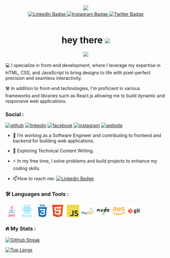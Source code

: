  <div id="header" align="center">
  <img src="https://media.giphy.com/media/M9gbBd9nbDrOTu1Mqx/giphy.gif" width="100"/>
</div>
<div id="badges" align = "center">
  <a href="https://www.linkedin.com/in/samuel-mwangi-scrip/">
    <img src="https://img.shields.io/badge/LinkedIn-blue?style=for-the-badge&logo=linkedin&logoColor=white" alt="LinkedIn Badge"/>
  </a>
  <a href="https://www.instagram.com/west_salvadox/">
    <img src="https://img.shields.io/badge/Instagram-gold?style=for-the-badge&logo=instagram&logoColor=white" alt="Instagram Badge"/>
  </a>
  <a href="your-twitter-URL">
    <img src="https://img.shields.io/badge/Twitter-blue?style=for-the-badge&logo=twitter&logoColor=white" alt="Twitter Badge"/>
  </a>
</div>
<div id="image" align="center"><img src="https://komarev.com/ghpvc/?username=sammy6378&style=flat-square&color=blue" alt=""/></div>


<h1 align="center">
  hey there
  <img src="https://media.giphy.com/media/hvRJCLFzcasrR4ia7z/giphy.gif" width="30px"/>
</h1>

<div align='center'>
<img src ="![banner](https://github.com/sammy6378/sammy6378/assets/143026733/6ae25cee-b415-4ab6-b443-25b51d5dce7a)" width='250px'/> 
</div>



💻 I specialize in front-end development, where I leverage my expertise in HTML, CSS, and JavaScript to bring designs to life with pixel-perfect precision and seamless interactivity.

🛠️ In addition to front-end technologies, I'm proficient in various frameworks and libraries such as React.js  allowing me to build dynamic and responsive web applications.

### Social :

[<img src='https://cdn.jsdelivr.net/npm/simple-icons@3.0.1/icons/github.svg' alt='github' height='40'>](https://github.com/sammy6378)  [<img src='https://cdn.jsdelivr.net/npm/simple-icons@3.0.1/icons/linkedin.svg' alt='linkedin' height='35' color='blue'>](https://www.linkedin.com/in/https://www.linkedin.com/in/samuel-in-tech/)  [<img src='https://cdn.jsdelivr.net/npm/simple-icons@3.0.1/icons/facebook.svg' alt='facebook' height='35' color='blue'>](https://www.facebook.com/https://facebook.com/west%20scrip/)  [<img src='https://cdn.jsdelivr.net/npm/simple-icons@3.0.1/icons/instagram.svg' alt='instagram' height='35' color='gold'>](https://www.instagram.com/https://www.instagram.com/west_salvadox//)  [<img src='https://cdn.jsdelivr.net/npm/simple-icons@3.0.1/icons/icloud.svg' alt='website' height='35' color='silver'>](https://sammy6378.github.io/portfolio-website/)  

- :telescope: I’m working as a Software Engineer and contributing to frontend and backend for building web applications.

- :seedling: Exploring Technical Content Writing.

- :zap: In my free time, I solve problems and build projects to enhance my coding skills.

- :mailbox:How to reach me: [![Linkedin Badge](https://img.shields.io/badge/-samuel-blue?style=flat&logo=Linkedin&logoColor=white)](https://www.linkedin.com/in/samuel-mwangi-scrip/)

### :hammer_and_wrench: Languages and Tools :

<div>
  <img src="https://github.com/devicons/devicon/blob/master/icons/java/java-original-wordmark.svg" title="Java" alt="Java" width="40" height="40"/>&nbsp;
  <img src="https://github.com/devicons/devicon/blob/master/icons/react/react-original-wordmark.svg" title="React" alt="React" width="40" height="40"/>&nbsp;
  <img src="https://github.com/devicons/devicon/blob/master/icons/css3/css3-plain-wordmark.svg"  title="CSS3" alt="CSS" width="40" height="40"/>&nbsp;
  <img src="https://github.com/devicons/devicon/blob/master/icons/html5/html5-original.svg" title="HTML5" alt="HTML" width="40" height="40"/>&nbsp;
  <img src="https://github.com/devicons/devicon/blob/master/icons/javascript/javascript-original.svg" title="JavaScript" alt="JavaScript" width="40" height="40"/>&nbsp;
  <img src="https://github.com/devicons/devicon/blob/master/icons/mysql/mysql-original-wordmark.svg" title="MySQL"  alt="MySQL" width="40" height="40"/>&nbsp;
  <img src="https://github.com/devicons/devicon/blob/master/icons/nodejs/nodejs-original-wordmark.svg" title="NodeJS" alt="NodeJS" width="40" height="40"/>&nbsp;
  <img src="https://github.com/devicons/devicon/blob/master/icons/amazonwebservices/amazonwebservices-plain-wordmark.svg" title="AWS" alt="AWS" width="40" height="40"/>&nbsp;
  <img src="https://github.com/devicons/devicon/blob/master/icons/git/git-original-wordmark.svg" title="Git" **alt="Git" width="40" height="40"/>
</div>

### :fire: My Stats :

[![GitHub Streak](https://github-readme-streak-stats.herokuapp.com?user=sammy6378&theme=dark)](https://git.io/streak-stats)

[![Top Langs](https://github-readme-stats.vercel.app/api/top-langs/?username=sammy6378&layout=compact&theme=vision-friendly-dark)](https://github.com/anuraghazra/github-readme-stats)
